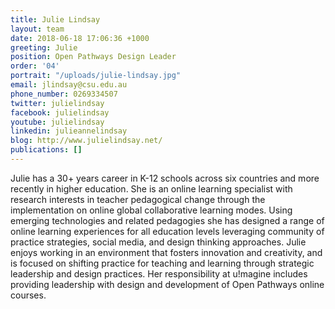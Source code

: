 ```yaml
---
title: Julie Lindsay
layout: team
date: 2018-06-18 17:06:36 +1000
greeting: Julie
position: Open Pathways Design Leader
order: '04'
portrait: "/uploads/julie-lindsay.jpg"
email: jlindsay@csu.edu.au
phone_number: 0269334507
twitter: julielindsay
facebook: julielindsay
youtube: julielindsay
linkedin: julieannelindsay
blog: http://www.julielindsay.net/
publications: []
---
```

Julie has a 30+ years career in K-12 schools across six countries and more recently in higher education. She is an online learning specialist with research interests in teacher pedagogical change through the implementation on online global collaborative learning modes. Using emerging technologies and related pedagogies she has designed a range of online learning experiences for all education levels leveraging community of practice strategies, social media, and design thinking approaches. Julie enjoys working in an environment that fosters innovation and creativity, and is focused on shifting practice for teaching and learning through strategic leadership and design practices. Her responsibility at u!magine includes providing leadership with design and development of Open Pathways online courses.
